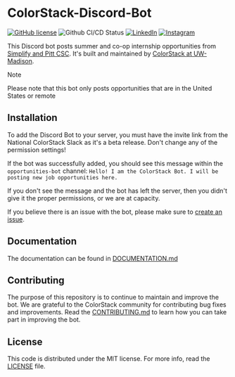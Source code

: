 # ColorStack-Discord-Bot

[![GitHub license](https://img.shields.io/badge/license-MIT-blue.svg)](https://github.com/colorstackatuw/ColorStack-Discord-Bot/blob/main/LICENSE)
![Github CI/CD Status](https://github.com/colorstackatuw/ColorStack-Discord-Bot/actions/workflows/deploy-vm.yml/badge.svg)
[![LinkedIn](https://img.shields.io/badge/LinkedIn-0077B5?style=for-the-badge&logo=linkedin&logoColor=white&style=flat-square)](https://www.linkedin.com/company/colorstack-at-uw-madison)
[![Instagram](https://img.shields.io/badge/Instagram-E4405F?style=for-the-badge&logo=instagram&logoColor=white&style=flat-square)](https://instagram.com/colorstackatuw)

This Discord bot posts summer and co-op internship opportunities from [Simplify and Pitt CSC](https://github.com/SimplifyJobs/Summer2024-Internships). It's built and maintained by [ColorStack at UW-Madison](https://colorstack.cs.wisc.edu/).

> [!NOTE]
> Please note that this bot only posts opportunities that are in the United States or remote

## Installation

To add the Discord Bot to your server, you must have the invite link from the National ColorStack Slack as it's a beta release. Don't change any of the permission settings!

If the bot was successfully added, you should see this message within the `opportunities-bot` channel: `Hello! I am the ColorStack Bot. I will be posting new job opportunities here.`

If you don't see the message and the bot has left the server, then you didn't give it the proper permissions, or we are at capacity.

If you believe there is an issue with the bot, please make sure to [create an issue](https://github.com/colorstackatuw/ColorStack-Discord-Bot/issues).

## Documentation

The documentation can be found in [DOCUMENTATION.md](https://github.com/colorstackatuw/ColorStack-Discord-Bot/blob/main/DOCUMENTATION.md)

## Contributing

The purpose of this repository is to continue to maintain and improve the bot. We are grateful to the ColorStack community for contributing bug fixes and improvements. Read the [CONTRIBUTING.md](https://github.com/colorstackatuw/ColorStack-Discord-Bot/blob/main/CONTRIBUTING.md) to learn how you can take part in improving the bot.

## License

This code is distributed under the MIT license. For more info, read the [LICENSE](LICENSE) file.

